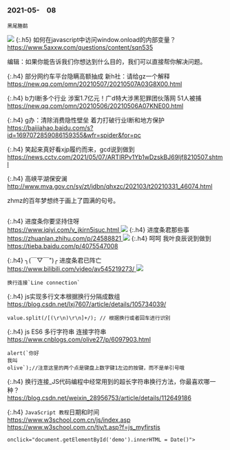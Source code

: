### 2021-05-　08
```note
黑尾塍鹬
```
![](https://cn.bing.com/th?id=OHR.LimosaLimosa_ZH-CN8008396927_UHD.jpg)
{:.h5}
如何在javascript中访问window.onload的内部变量？
<br>[
https://www.5axxw.com/questions/content/sqn535
](
https://www.5axxw.com/questions/content/sqn535
)

编辑：如果你能告诉我们你想达到什么目的，我们可以直接帮你解决问题。

{:.h4}
部分网约车平台隐瞒高额抽成 新h社：请给gz一个解释
<br>[
https://new.qq.com/omn/20210507/20210507A03G8X00.html
](
https://new.qq.com/omn/20210507/20210507A03G8X00.html
)

{:.h4}
b力l断多个行业 涉案1.7亿元！广d特大涉黑犯罪团伙落网 51人被捕
<br>[
https://new.qq.com/omn/20210506/20210506A07KNE00.html
](
https://new.qq.com/omn/20210506/20210506A07KNE00.html
)

{:.h4}
g办：清除消费隐性壁垒 着力打破行业l断和地方保护
<br>[
https://baijiahao.baidu.com/s?id=1697072859086159355&wfr=spider&for=pc
](
https://baijiahao.baidu.com/s?id=1697072859086159355&wfr=spider&for=pc
)

{:.h4}
笑起来真好看xjp履约而来，gcd说到做到
<br>[
https://news.cctv.com/2021/05/07/ARTIRPv1Yb1wDzskBJ69ljf8210507.shtml
](
https://news.cctv.com/2021/05/07/ARTIRPv1Yb1wDzskBJ69ljf8210507.shtml
)

{:.h4}
高峡平湖保安澜
<br>[
http://www.mva.gov.cn/sy/zt/jdbn/qhxzc/202103/t20210331_46074.html
](
http://www.mva.gov.cn/sy/zt/jdbn/qhxzc/202103/t20210331_46074.html
)

zhmz的百年梦想终于画上了圆满的句号。

```tip
```

{:.h4}
进度条你要坚持住呀
<br>[
https://www.iqiyi.com/v_jkirn5isuc.html
](
https://www.iqiyi.com/v_jkirn5isuc.html
)
![](https://m.iqiyipic.com/u7/image/20201216/87/b2/pv_2105384538477800_d_601_220_124.jpg)
{:.h4}
进度条君那些事
<br>[
https://zhuanlan.zhihu.com/p/24588821
](
https://zhuanlan.zhihu.com/p/24588821
)
![](https://pic1.zhimg.com/v2-8edfcdf138b73b3306c3d9f47d5223f8_r.jpg)
{:.h4}
呵呵 我叶良辰说到做到
<br>[
https://tieba.baidu.com/p/4075547008
](
https://tieba.baidu.com/p/4075547008
)

{:.h4}
╮(￣▽￣")╭ 进度条君已阵亡
<br>[
https://www.bilibili.com/video/av545219273/
](
https://www.bilibili.com/video/av545219273/
)
![](https://i0.hdslb.com/bfs/archive/23e3d629665b2930abb2338215898f5903bfb35b.jpg@320w_200h.jpg)
```tip
换行连接`Line connection`
```

{:.h4}
js实现多行文本根据换行分隔成数组
<br>[
https://blog.csdn.net/lxj7607/article/details/105734039/
](
https://blog.csdn.net/lxj7607/article/details/105734039/
)
```
value.split(/[(\r\n)\r\n]+/); // 根据换行或者回车进行识别
```

{:.h4}
js ES6 多行字符串 连接字符串
<br>[
https://www.cnblogs.com/olive27/p/6097903.html
](
https://www.cnblogs.com/olive27/p/6097903.html
)
```
alert(`你好
我叫
olive`);//注意这里的两个点是键盘上数字键1左边的按键，而不是单引号哦
```

{:.h4}
换行连接_JS代码编程中经常用到的超长字符串换行方法，你最喜欢哪一种？
<br>[
https://blog.csdn.net/weixin_28956753/article/details/112649186
](
https://blog.csdn.net/weixin_28956753/article/details/112649186
)

{:.h4}
`JavaScript 教程`日期和时间
<br>[
https://www.w3school.com.cn/js/index.asp
](
https://www.w3school.com.cn/js/index.asp
)
<br>[
https://www.w3school.com.cn/tiy/t.asp?f=js_myfirstjs
](
https://www.w3school.com.cn/tiy/t.asp?f=js_myfirstjs
)

```
onclick="document.getElementById('demo').innerHTML = Date()">
```
